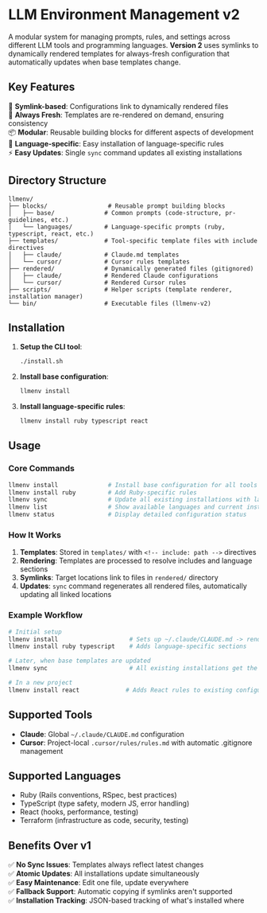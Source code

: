 # LLM Environment Management v2

A modular system for managing prompts, rules, and settings across different LLM tools and programming languages. **Version 2** uses symlinks to dynamically rendered templates for always-fresh configuration that automatically updates when base templates change.

## Key Features

🔗 **Symlink-based**: Configurations link to dynamically rendered files  
🔄 **Always Fresh**: Templates are re-rendered on demand, ensuring consistency  
📦 **Modular**: Reusable building blocks for different aspects of development  
🎯 **Language-specific**: Easy installation of language-specific rules  
⚡ **Easy Updates**: Single `sync` command updates all existing installations  

## Directory Structure

```
llmenv/
├── blocks/                 # Reusable prompt building blocks
│   ├── base/              # Common prompts (code-structure, pr-guidelines, etc.)
│   └── languages/         # Language-specific prompts (ruby, typescript, react, etc.)
├── templates/             # Tool-specific template files with include directives
│   ├── claude/            # Claude.md templates
│   └── cursor/            # Cursor rules templates
├── rendered/              # Dynamically generated files (gitignored)
│   ├── claude/            # Rendered Claude configurations
│   └── cursor/            # Rendered Cursor rules
├── scripts/               # Helper scripts (template renderer, installation manager)
└── bin/                   # Executable files (llmenv-v2)
```

## Installation

1. **Setup the CLI tool**:
   ```bash
   ./install.sh
   ```

2. **Install base configuration**:
   ```bash
   llmenv install
   ```

3. **Install language-specific rules**:
   ```bash
   llmenv install ruby typescript react
   ```

## Usage

### Core Commands
```bash
llmenv install              # Install base configuration for all tools
llmenv install ruby         # Add Ruby-specific rules
llmenv sync                 # Update all existing installations with latest templates
llmenv list                 # Show available languages and current installations
llmenv status               # Display detailed configuration status
```

### How It Works

1. **Templates**: Stored in `templates/` with `<!-- include: path -->` directives
2. **Rendering**: Templates are processed to resolve includes and language sections
3. **Symlinks**: Target locations link to files in `rendered/` directory
4. **Updates**: `sync` command regenerates all rendered files, automatically updating all linked locations

### Example Workflow

```bash
# Initial setup
llmenv install                    # Sets up ~/.claude/CLAUDE.md -> rendered/claude/CLAUDE.md
llmenv install ruby typescript    # Adds language-specific sections

# Later, when base templates are updated
llmenv sync                       # All existing installations get the updates automatically

# In a new project
llmenv install react             # Adds React rules to existing configuration
```

## Supported Tools
- **Claude**: Global `~/.claude/CLAUDE.md` configuration
- **Cursor**: Project-local `.cursor/rules/rules.md` with automatic .gitignore management

## Supported Languages
- Ruby (Rails conventions, RSpec, best practices)
- TypeScript (type safety, modern JS, error handling)
- React (hooks, performance, testing)
- Terraform (infrastructure as code, security, testing)

## Benefits Over v1

✅ **No Sync Issues**: Templates always reflect latest changes  
✅ **Atomic Updates**: All installations update simultaneously  
✅ **Easy Maintenance**: Edit one file, update everywhere  
✅ **Fallback Support**: Automatic copying if symlinks aren't supported  
✅ **Installation Tracking**: JSON-based tracking of what's installed where